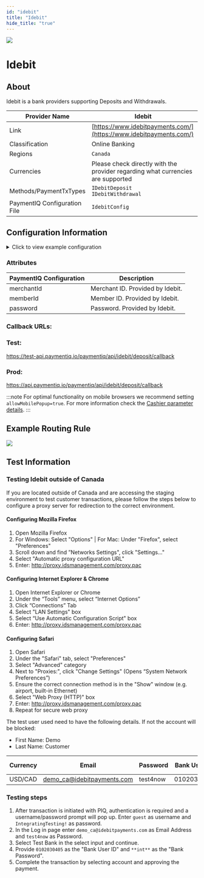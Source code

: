 ```yaml
--- 
id: "idebit" 
title: "Idebit"
hide_title: "true"
---
```

 
![](/img/providers/logos/idebit.png)

# Idebit

## About
Idebit is a bank providers supporting Deposits and Withdrawals.

| Provider Name                | Idebit                                                                          |
|------------------------------|---------------------------------------------------------------------------------|
| Link                         | [https://www.idebitpayments.com/](https://www.idebitpayments.com/)              |
| Classification               | Online Banking                                                                  |
| Regions                      | `Canada`                                                                        |
| Currencies                   | Please check directly with the provider regarding what currencies are supported |
| Methods/PaymentTxTypes       | `IDebitDeposit` <br/> `IDebitWithdrawal`                                        |
| PaymentIQ Configuration File | `IdebitConfig`                                                                  |

## Configuration Information

<details>
<summary>Click to view example configuration</summary>
<br/>

```xml
<com.devcode.paymentiq.integration.instadebit.IDebitConfig>
<enabled>true</enabled>
<accounts>
    <entry>
     <string>default</string>
     <account>
        <merchantId>??</merchantId>
        <memberId>??</memberId>
        <password>??</password>
        <serviceEndpoint>https://www.idebitpayments.com/consumer/merGateway.do</serviceEndpoint>
        <redirectUrl>${baseRedirectUrl}/api/idebit/deposit/redirect?transId=${ptx.txRefId}</redirectUrl>
        <failureUrl>${failureUrl}</failureUrl>
        <successUrl>${successUrl}</successUrl>
     </account>
    </entry>
  </accounts>
  <container>window</container> <!-- redirects to cashier success/failure URLs won't work with iFrame -->
  <notificationVerificationUrl>https://www.idebitpayments.com/service/servlet/ConfirmTrans</notificationVerificationUrl>
  <payoutsUrl>https://www.idebitpayments.com/service/servlet/MerchantPayout</payoutsUrl>
</com.devcode.paymentiq.integration.instadebit.IDebitConfig>
```

</details>

### Attributes

| PaymentIQ Configuration | Description                      |
|-------------------------|----------------------------------|
| merchantId              | Merchant ID. Provided by Idebit. |
| memberId                | Member ID. Provided by Idebit.   |
| password                | Password. Provided by Idebit.    |

### Callback URLs:

### Test:
https://test-api.paymentiq.io/paymentiq/api/idebit/deposit/callback

### Prod: 
https://api.paymentiq.io/paymentiq/api/idebit/deposit/callback

:::note
For optimal functionality on mobile browsers we recommend setting `allowMobilePopup=true`. For more information check the [Cashier parameter details](../../apis_and_integration/cashier/cashier_parameter_details#allowmobilepopup).
:::

## Example Routing Rule
![](/img/providers/routing/idebit.png)

## Test Information

### Testing Idebit outside of Canada
If you are located outside of Canada and are accessing the staging environment to test customer transactions, please follow the steps below to configure a proxy server for redirection to the correct environment.

#### Configuring Mozilla Firefox
1. Open Mozilla Firefox
2. For Windows: Select "Options" | For Mac: Under "Firefox", select "Preferences"
3. Scroll down and find ”Networks Settings", click "Settings..."
4. Select "Automatic proxy configuration URL"
5. Enter: http://proxy.idsmanagement.com/proxy.pac

#### Configuring Internet Explorer & Chrome
1. Open Internet Explorer or Chrome
2. Under the “Tools” menu, select “Internet Options”
3. Click “Connections” Tab
4. Select "LAN Settings" box
5. Select “Use Automatic Configuration Script" box
6. Enter: http://proxy.idsmanagement.com/proxy.pac

#### Configuring Safari
1. Open Safari
2. Under the "Safari" tab, select "Preferences"
3. Select "Advanced" category
4. Next to "Proxies:", click "Change Settings" (Opens “System Network Preferences”)
5. Ensure the correct connection method is in the "Show" window (e.g. airport, built-in Ethernet)
6. Select "Web Proxy (HTTP)" box
7. Enter: http://proxy.idsmanagement.com/proxy.pac
8. Repeat for secure web proxy


The test user used need to have the following details. If not the account will be blocked:
- First Name: Demo
- Last Name: Customer

| Currency | Email                      | Password | Bank User ID | Bank Password |
|----------|----------------------------|----------|--------------|---------------|
| USD/CAD  | demo_ca@idebitpayments.com | test4now | 0102030405   | \*\*int\*\*   |

### Testing steps

1. After transaction is initiated with PIQ, authentication is required and a username/password prompt will pop up. Enter `guest` as username and `IntegratingTesting!` as password.
2. In the Log in page enter `demo_ca@idebitpayments.com` as Email Address and `test4now` as Password.
3. Select Test Bank in the select input and continue.
4. Provide `0102030405` as the "Bank User ID" and `**int**` as the "Bank Password".
5. Complete the transaction by selecting account and approving the payment.
